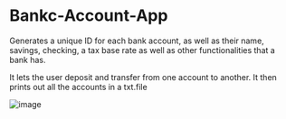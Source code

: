 # Bankc-Account-App
Generates a unique ID for each bank account, as well as their name, savings, checking, a tax base rate as well as other functionalities that a bank has. 

It lets the user deposit and transfer from one account to another. It then prints out all the accounts in a txt.file

![image](https://github.com/nibbe99/Bankc-Account-App/assets/137918925/d46ad95a-f317-4c4b-84cd-99c0ee470ab9)
